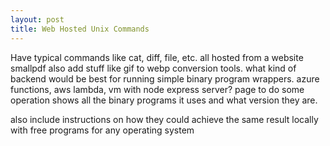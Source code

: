 ```yaml
---
layout: post
title: Web Hosted Unix Commands
---
```


Have typical commands like cat, diff, file, etc. all hosted from a website
smallpdf
also add stuff like gif to webp conversion tools.
what kind of backend would be best for running simple binary program wrappers. azure functions, aws lambda, vm with node express server?
page to do some operation shows all the binary programs it uses and what version they are.

also include instructions on how they could achieve the same result locally with free programs for any operating system
